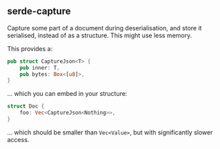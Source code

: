 ## serde-capture

Capture some part of a document during deserialisation, and store
it serialised, instead of as a structure. This might use less memory.

This provides a:
```rust
pub struct CaptureJson<T> {
    pub inner: T,
    pub bytes: Box<[u8]>,
}
```

... which you can embed in your structure:

```rust
struct Doc {
    foo: Vec<CaptureJson<Nothing>>,
}
```

... which should be smaller than `Vec<Value>`, but with significantly
slower access.
